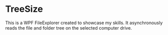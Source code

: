 # TreeSize
This is a WPF FileExplorer created to showcase my skills. 
It asynchronously reads the file and folder tree on the selected computer drive.